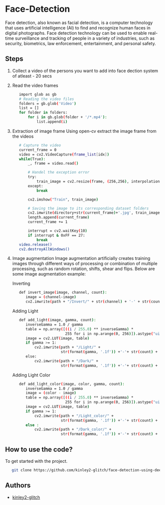 # Face-Detection

Face detection, also known as facial detection, is a computer technology that uses artificial intelligence (AI) to find and recognize human faces in digital photographs. Face detection technology can be used to enable real-time surveillance and tracking of people in a variety of industries, such as security, biometrics, law enforcement, entertainment, and personal safety.

## Steps
1. Collect a video of the persons you want to add into face dection system of atleast - 20 secs

2. Read the video frames
     ```bash
        import glob as gb
        # Reading the video files
        folders = gb.glob('Video')
        list = []
        for folder in folders:
            for i in gb.glob(folder + '/*.mp4'):
                list.append(i)
   ```
3. Extraction of image frame
   Using open-cv extract the image frame from the videos
   ```bash
      # Capture the video
      current_frame = 0
      video = cv2.VideoCapture(frame_list[idx])
      while(True):
          _, frame = video.read()

          # Handel the exception error
          try:
              train_image = cv2.resize(frame, (256,256), interpolation=cv2.INTER_AREA)
          except:
              break

          cv2.imshow("Train", train_image)

          # Saving the image to its corresponding dataset folders
          cv2.imwrite(directory+str(current_frame)+'.jpg', train_image)
          length.append(current_frame)
          current_frame += 1

          interrupt = cv2.waitKey(10)
          if interrupt & 0xFF == 27: 
              break
      video.release()
      cv2.destroyAllWindows()
   ```
4. Image augmentation
   Image augmentation artificially creates training images through different ways of processing or combination of multiple processing, such as random        rotation, shifts, shear and flips. Below are some image augmentation example:
   
   Inverting 
   ```bash
      def invert_image(image, channel, count):
         image = (channel-image)
         cv2.imwrite(path + "/Invert/" + str(channel) + '-' + str(count)+ ext, image)
   ```
   Adding Light 
   ```bash
      def add_light(image, gamma, count):
         inverseGamma = 1.0 / gamma
         table = np.array([((i / 255.0) ** inverseGamma) *
                           255 for i in np.arange(0, 256)]).astype("uint8")
         image = cv2.LUT(image, table)
         if gamma >= 1:
             cv2.imwrite(path + "/Light/" +
                         str(format(gamma, '.1f')) +'-'+ str(count) + ext, image)
         else:
             cv2.imwrite(path + "/Dark/" +
                         str(format(gamma, '.1f')) +'-'+ str(count) + ext, image)
   ```
   Adding Light Color
   ```bash
      def add_light_color(image, color, gamma, count):
         inverseGamma = 1.0 / gamma
         image = (color - image)
         table = np.array([((i / 255.0) ** inverseGamma) *
                           255 for i in np.arange(0, 256)]).astype("uint8")
         image = cv2.LUT(image, table)
         if gamma >= 1:
             cv2.imwrite(path + "/Light_color/" +
                         str(format(gamma, '.1f')) +'-'+ str(count) + ext, image)
         else :
             cv2.imwrite(path + "/Dark_color/" +
                         str(format(gamma, '.1f')) +'-'+ str(count) + ext, image)
   ```
 
## How to use the code?
To get started with the project.
```bash
   git clone https://github.com/kinley2-glitch/face-detection-using-deep-learning
```

## Authors
- [kinley2-glitch](https://github.com/kinley2-glitch)


